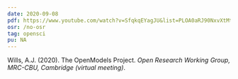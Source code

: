 ```yaml
---
date: 2020-09-08
pdf: https://www.youtube.com/watch?v=SfqkqEYagJU&list=PLOA0aRJ90NxvXtMt5Si5ukmR9LYfvDueB&index=10
osr: /no-osr
tag: opensci
pu: NA
---
```


Wills, A.J. (2020). The OpenModels Project. _Open Research Working Group, MRC-CBU, Cambridge (virtual meeting)_.

